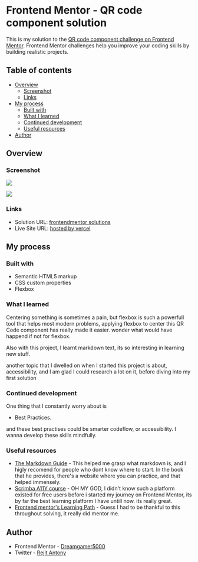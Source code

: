 # Frontend Mentor - QR code component solution

This is my solution to the [QR code component challenge on Frontend Mentor](https://www.frontendmentor.io/challenges/qr-code-component-iux_sIO_H). Frontend Mentor challenges help you improve your coding skills by building realistic projects.

## Table of contents

- [Overview](#overview)
  - [Screenshot](#screenshot)
  - [Links](#links)
- [My process](#my-process)
  - [Built with](#built-with)
  - [What I learned](#what-i-learned)
  - [Continued development](#continued-development)
  - [Useful resources](#useful-resources)
- [Author](#author)

## Overview

### Screenshot

![](https://github.com/Dreamgamer5000/QRCodeFrontendMentor/blob/main/images/my-project-image-mobile.png)

![](https://github.com/Dreamgamer5000/QRCodeFrontendMentor/blob/main/images/my-project-image-desktop.png)

### Links

- Solution URL: [frontendmentor solutions](https://your-solution-url.com)
- Live Site URL: [hosted by vercel](https://qrcode-frontendmentor-dreamgamer5000s-projects.vercel.app/)

## My process

### Built with

- Semantic HTML5 markup
- CSS custom properties
- Flexbox

### What I learned

Centering something is sometimes a pain, but flexbox is such a powerfull tool that helps most modern problems, applying flexbox to center this QR Code component has really made it easier. wonder what would have happend if not for flexbox.

Also with this project, I learnt markdown text, its so interesting in learning new stuff.

another topic that I dwelled on when I started this project is about, accessibility, and I am glad I could research a lot on it, before diving into my first solution

### Continued development

One thing that I constantly worry about is

- Best Practices.

and these best practises could be smarter codeflow, or accessibility. I wanna develop these skills mindfully.

### Useful resources

- [The Markdown Guide](https://www.markdownguide.org/getting-started/) - This helped me grasp what markdown is, and I higly recomend for people who dont know where to start. In the book that he provides, there's a website where you can practice, and that helped immensely.
- [Scrimba A11Y course](https://v2.scrimba.com/learn-accessible-web-design-c031) - OH MY GOD, I didn't know such a platform existed for free users before i started my journey on Frontend Mentor, its by far the best learning platform I have untill now. its really great.
- [Frontend mentor's Learning Path](https://www.frontendmentor.io/learning-paths) - Guess I had to be thankful to this throughout solving, it really did mentor me.

## Author

- Frontend Mentor - [Dreamgamer5000](https://www.frontendmentor.io/profile/Dreamgamer5000)
- Twitter - [Rejit Antony](https://x.com/Rejit_Antony)
